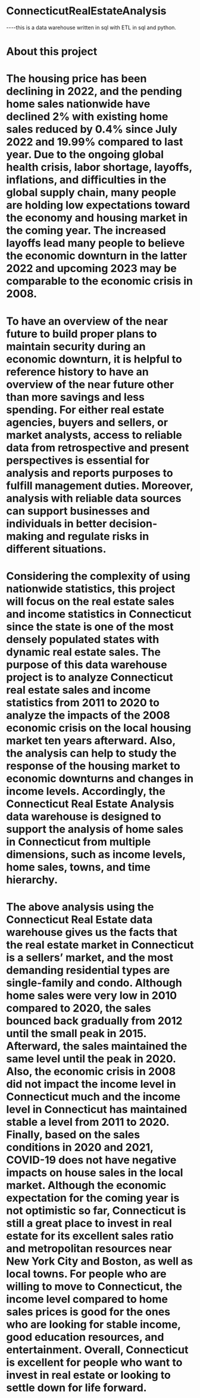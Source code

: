 # ConnecticutRealEstateAnalysis
----this is a data warehouse written in sql with ETL in sql and python.

# About this project

# The housing price has been declining in 2022, and the pending home sales nationwide have declined 2% with existing home sales reduced by 0.4% since July 2022 and 19.99% compared to last year. Due to the ongoing global health crisis, labor shortage, layoffs, inflations, and difficulties in the global supply chain, many people are holding low expectations toward the economy and housing market in the coming year. The increased layoffs lead many people to believe the economic downturn in the latter 2022 and upcoming 2023 may be comparable to the economic crisis in 2008. 
# To have an overview of the near future to build proper plans to maintain security during an economic downturn, it is helpful to reference history to have an overview of the near future other than more savings and less spending. For either real estate agencies, buyers and sellers, or market analysts, access to reliable data from retrospective and present perspectives is essential for analysis and reports purposes to fulfill management duties. Moreover, analysis with reliable data sources can support businesses and individuals in better decision-making and regulate risks in different situations.
# Considering the complexity of using nationwide statistics, this project will focus on the real estate sales and income statistics in Connecticut since the state is one of the most densely populated states with dynamic real estate sales. The purpose of this data warehouse project is to analyze Connecticut real estate sales and income statistics from 2011 to 2020 to analyze the impacts of the 2008 economic crisis on the local housing market ten years afterward. Also, the analysis can help to study the response of the housing market to economic downturns and changes in income levels. Accordingly, the Connecticut Real Estate Analysis data warehouse is designed to support the analysis of home sales in Connecticut from multiple dimensions, such as income levels, home sales, towns, and time hierarchy.
# The above analysis using the Connecticut Real Estate data warehouse gives us the facts that the real estate market in Connecticut is a sellers’ market, and the most demanding residential types are single-family and condo. Although home sales were very low in 2010 compared to 2020, the sales bounced back gradually from 2012 until the small peak in 2015. Afterward, the sales maintained the same level until the peak in 2020. Also, the economic crisis in 2008 did not impact the income level in Connecticut much and the income level in Connecticut has maintained stable a level from 2011 to 2020. Finally, based on the sales conditions in 2020 and 2021, COVID-19 does not have negative impacts on house sales in the local market. Although the economic expectation for the coming year is not optimistic so far, Connecticut is still a great place to invest in real estate for its excellent sales ratio and metropolitan resources near New York City and Boston, as well as local towns. For people who are willing to move to Connecticut, the income level compared to home sales prices is good for the ones who are looking for stable income, good education resources, and entertainment.  Overall, Connecticut is excellent for people who want to invest in real estate or looking to settle down for life forward. 
